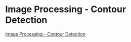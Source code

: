 # Image Processing - Contour Detection
[Image Processing - Contour Detection](https://aiwithcloud.com/2022/09/19/image_processing___contour_detection/)